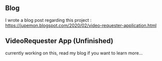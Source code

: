 
## Blog

I wrote a blog post regarding this project : https://jupemon.blogspot.com/2020/02/video-requester-application.html

## VideoRequester App (Unfinished)

currently working on this, read my blog if you want to learn more...